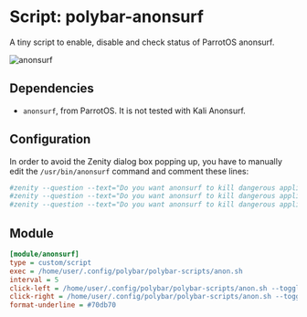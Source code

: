 # Script: polybar-anonsurf

A tiny script to enable, disable and check status of ParrotOS anonsurf.

![anonsurf](screenshot.png)


## Dependencies

* `anonsurf`, from ParrotOS. It is not tested with Kali Anonsurf.


## Configuration

In order to avoid the Zenity dialog box popping up, you have to manually edit the `/usr/bin/anonsurf` command and comment these lines:

```ini
#zenity --question --text="Do you want anonsurf to kill dangerous applications and clean some application caches?" --width 400 && kill_apps
#zenity --question --text="Do you want anonsurf to kill dangerous applications and clean some application caches?" --width 400 && kill_apps
#zenity --question --text="Do you want anonsurf to kill dangerous applications and clean some application caches?" --width 400 && kill_apps
```

## Module

```ini
[module/anonsurf]
type = custom/script
exec = /home/user/.config/polybar/polybar-scripts/anon.sh
interval = 5
click-left = /home/user/.config/polybar/polybar-scripts/anon.sh --toggle 
click-right = /home/user/.config/polybar/polybar-scripts/anon.sh --toggle 
format-underline = #70db70
```
